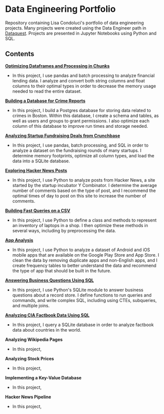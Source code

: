 # Data Engineering Portfolio
Repository containing Lisa Condoluci's portfolio of data engineering projects. Many projects were created using the Data Engineer path in [Dataquest](https://app.dataquest.io/dashboard). Projects are presented in Jupyter Notebooks using Python and SQL. 

## Contents

__[Optimizing Dataframes and Processing in Chunks](https://github.com/lisacondoluci/Data-Engineering-Portfolio/blob/master/Optimizing%20Dataframes%20and%20Processing%20in%20Chunks.ipynb)__
* In this project, I use pandas and batch processing to analyze financial lending data. I analyze and convert both string columns and float columns to their optimal types in order to decrease the memory usage needed to read the entire dataset. 


__[Building a Database for Crime Reports](https://github.com/lisacondoluci/Data-Engineering-Portfolio/blob/master/Building%20a%20Database%20for%20Crime%20Reports.ipynb)__
* In this project, I build a Postgres database for storing data related to crimes in Boston. Within this database, I create a schema and tables, as well as users and groups to grant permissions. I also optimize each column of this database to improve run times and storage needed. 


__[Analyzing Startup Fundraising Deals from Crunchbase](https://github.com/lisacondoluci/Data-Engineering-Portfolio/blob/master/Analyzing%20Startup%20Fundraising%20Deals.ipynb)__
* In this project, I use pandas, batch processing, and SQL in order to analyze a dataset on the fundraising rounds of many startups. I determine memory footprints, optimize all column types, and load the data into a SQLite database. 


__[Exploring Hacker News Posts](https://github.com/lisacondoluci/Data-Engineering-Portfolio/blob/master/Exploring%20Hacker%20News%20Posts.ipynb)__
* In this project, I use Python to analyze posts from Hacker News, a site started by the startup incubator Y Combinator. I determine the average number of comments based on the type of post, and I recommend the optimal times of day to post on this site to increase the number of comments. 


__[Building Fast Queries on a CSV](https://github.com/lisacondoluci/Data-Engineering-Portfolio/blob/master/Building%20Fast%20Queries%20on%20a%20CSV.ipynb)__
* In this project, I use Python to define a class and methods to represent an inventory of laptops in a shop. I then optimize these methods in several ways, including by preprocessing the data. 


__[App Analysis](https://github.com/lisacondoluci/Data-Engineering-Portfolio/blob/master/App%20Analysis.ipynb)__
* In this project, I use Python to analyze a dataset of Android and iOS mobile apps that are available on the Google Play Store and App Store. I clean the data by removing duplicate apps and non-English apps, and I create frequency tables to better understand the data and recommend the type of app that should be built in the future. 


__[Answering Business Questions Using SQL](https://github.com/lisacondoluci/Data-Engineering-Portfolio/blob/master/Answering%20Business%20Questions%20Using%20SQL.ipynb)__
* In this project, I use Python's SQLite module to answer business questions about a record store. I define functions to run queries and commands, and write complex SQL, including using CTEs, subqueries, and multiple joins. 


__[Analyzing CIA Factbook Data Using SQL](https://github.com/lisacondoluci/Data-Engineering-Portfolio/blob/master/Analyzing%20CIA%20Factbook%20Data%20Using%20SQL.ipynb)__
* In this project, I query a SQLite database in order to analyze factbook data about countries in the world. 


__Analyzing Wikipedia Pages__
* In this project, 


__Analyzing Stock Prices__
* In this project, 


__Implementing a Key-Value Database__
* In this project, 


__Hacker News Pipeline__
* In this project, 

